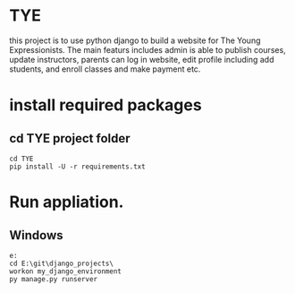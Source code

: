 # TYE
this project is to use python django to build a website for The Young Expressionists. The main featurs includes admin is able to publish courses, update instructors, parents can log in website, edit profile including add students, and enroll classes and make payment etc. 


# install required packages

## cd TYE project folder
```
cd TYE
pip install -U -r requirements.txt
```

# Run appliation.

## Windows
```
e:
cd E:\git\django_projects\
workon my_django_environment
py manage.py runserver
```
